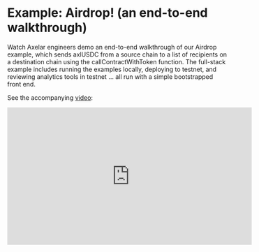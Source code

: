 # Example: Airdrop! (an end-to-end walkthrough)

Watch Axelar engineers demo an end-to-end walkthrough of our Airdrop example, which sends axlUSDC from a source chain to a list of recipients on a destination chain using the callContractWithToken function. The full-stack example includes running the examples locally, deploying to testnet, and reviewing analytics tools in testnet ... all run with a simple bootstrapped front end.

See the accompanying [video](https://www.youtube.com/watch?v=D5Z6lCbjZNA):

<iframe width="560" height="315" src="https://www.youtube.com/embed/1cKbFAE1-uw" title="YouTube video player" frameborder="0" allow="accelerometer; autoplay; clipboard-write; encrypted-media; gyroscope; picture-in-picture" allowfullscreen></iframe>